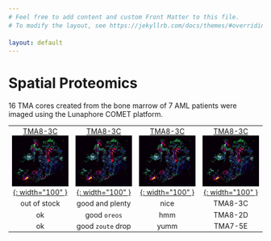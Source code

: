 ```yaml
---
# Feel free to add content and custom Front Matter to this file.
# To modify the layout, see https://jekyllrb.com/docs/themes/#overriding-theme-defaults

layout: default
---
```


# Spatial Proteomics
16 TMA cores created from the bone marrow of 7 AML patients were imaged using the Lunaphore COMET platform.

|              |                   |       |         |
|:------------:|:-----------------:|:-----:|:-------:|
|[ TMA8-3C <br> ![](./prebuilt/TMA8-3C/tma8-3c.jpg){: width="100" }](./prebuilt/TMA8-3C/)| [ TMA8-3C <br> ![](./prebuilt/TMA8-3C/tma8-3c.jpg){: width="100" }](./prebuilt/TMA8-3C/) | [ TMA8-3C <br> ![](./prebuilt/TMA8-3C/tma8-3c.jpg){: width="100" }](./prebuilt/TMA8-3C/)  | [ TMA8-3C <br> ![](./prebuilt/TMA8-3C/tma8-3c.jpg){: width="100" }](./prebuilt/TMA8-3C/) |
| out of stock | good and plenty   | nice  | TMA8-3C |
| ok           | good `oreos`      | hmm   | TMA8-2D |
| ok           | good `zoute` drop | yumm  | TMA7-5E |

